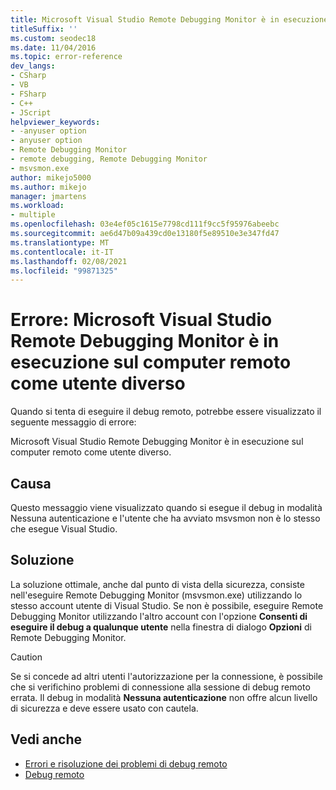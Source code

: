```yaml
---
title: Microsoft Visual Studio Remote Debugging Monitor è in esecuzione sul computer remoto come utente diverso
titleSuffix: ''
ms.custom: seodec18
ms.date: 11/04/2016
ms.topic: error-reference
dev_langs:
- CSharp
- VB
- FSharp
- C++
- JScript
helpviewer_keywords:
- -anyuser option
- anyuser option
- Remote Debugging Monitor
- remote debugging, Remote Debugging Monitor
- msvsmon.exe
author: mikejo5000
ms.author: mikejo
manager: jmartens
ms.workload:
- multiple
ms.openlocfilehash: 03e4ef05c1615e7798cd111f9cc5f95976abeebc
ms.sourcegitcommit: ae6d47b09a439cd0e13180f5e89510e3e347fd47
ms.translationtype: MT
ms.contentlocale: it-IT
ms.lasthandoff: 02/08/2021
ms.locfileid: "99871325"
---
```

# <a name="error-the-microsoft-visual-studio-remote-debugging-monitor-on-the-remote-computer-is-running-as-a-different-user"></a>Errore: Microsoft Visual Studio Remote Debugging Monitor è in esecuzione sul computer remoto come utente diverso
Quando si tenta di eseguire il debug remoto, potrebbe essere visualizzato il seguente messaggio di errore:

 Microsoft Visual Studio Remote Debugging Monitor è in esecuzione sul computer remoto come utente diverso.

## <a name="cause"></a>Causa
 Questo messaggio viene visualizzato quando si esegue il debug in modalità Nessuna autenticazione e l'utente che ha avviato msvsmon non è lo stesso che esegue Visual Studio.

## <a name="solution"></a>Soluzione
 La soluzione ottimale, anche dal punto di vista della sicurezza, consiste nell'eseguire Remote Debugging Monitor (msvsmon.exe) utilizzando lo stesso account utente di Visual Studio. Se non è possibile, eseguire Remote Debugging Monitor utilizzando l'altro account con l'opzione **Consenti di eseguire il debug a qualunque utente** nella finestra di dialogo **Opzioni** di Remote Debugging Monitor.

> [!CAUTION]
> Se si concede ad altri utenti l'autorizzazione per la connessione, è possibile che si verifichino problemi di connessione alla sessione di debug remoto errata. Il debug in modalità **Nessuna autenticazione** non offre alcun livello di sicurezza e deve essere usato con cautela.

## <a name="see-also"></a>Vedi anche
- [Errori e risoluzione dei problemi di debug remoto](../debugger/remote-debugging-errors-and-troubleshooting.md)
- [Debug remoto](../debugger/remote-debugging.md)